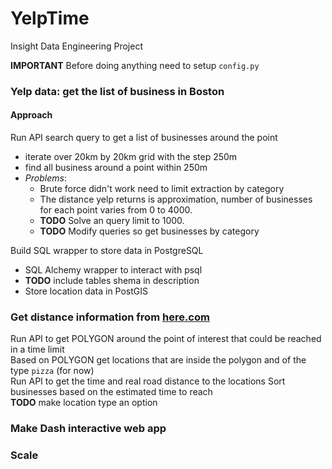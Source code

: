 
# YelpTime

Insight Data Engineering Project  

**IMPORTANT** Before doing anything need to setup `config.py`

### Yelp data: get the list of business in Boston  

#### Approach
Run API search query to get a list of businesses around the point 
* iterate over 20km by 20km grid with the step 250m
* find all business around a point within 250m
* *Problems*: 
	* Brute force didn't work need to limit extraction by category
	* The distance yelp returns is approximation, number of businesses for each point varies from 0 to 4000.
	* **TODO** Solve an query limit to 1000. 
	* **TODO** Modify queries so get businesses by category    

Build SQL wrapper to store data in PostgreSQL
* SQL Alchemy wrapper to interact with psql
* **TODO**  include tables shema in description
* Store location data in PostGIS

### Get distance information from [here.com](https://developer.here.com/)  
Run API to get POLYGON around the point of interest that could be reached in a time limit  
Based on POLYGON get locations that are inside the polygon and of the type `pizza` (for now)  
Run API to get the time and real road distance to the locations
Sort businesses based on the estimated time to reach  
**TODO** make location type an option

### Make Dash interactive web app
### Scale
